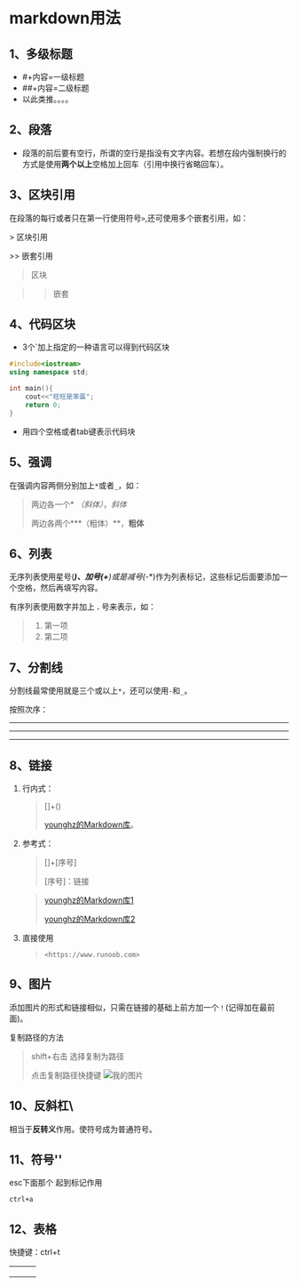 # markdown用法

## 1、多级标题

- #+内容=一级标题
- ##+内容=二级标题
- 以此类推。。。。

## 2、段落

- 段落的前后要有空行，所谓的空行是指没有文字内容。若想在段内强制换行的方式是使用**两个以上**空格加上回车（引用中换行省略回车）。

## 3、区块引用

在段落的每行或者只在第一行使用符号`>`,还可使用多个嵌套引用，如：

\> 区块引用

\>> 嵌套引用

> 区块

> > 嵌套

## 4、代码区块

- 3个`加上指定的一种语言可以得到代码区块

```c++
#include<iostream>
using namespace std;

int main(){
    cout<<"旺旺是笨蛋";
    return 0;
} 
```

- 用四个空格或者tab键表示代码块



## 5、强调

在强调内容两侧分别加上`*`或者`_`，如：

> 两边各一个* *（斜体）*，_斜体_
>
> 两边各两个***（粗体）**，__粗体__



## 6、列表

无序列表使用星号(*****)、加号(**+**)或是减号(**-**)作为列表标记，这些标记后面要添加一个空格，然后再填写内容。

有序列表使用数字并加上 **.** 号来表示，如：

> 1. 第一项
> 2. 第二项



## 7、分割线

分割线最常使用就是三个或以上`*`，还可以使用`-`和`_`。

按照次序：

****

------------

____



## 8、链接

1. 行内式：

   > []+()
   >
   > [younghz的Markdown库](https:://github.com/younghz/Markdown "Markdown")。

2. 参考式：

   > []+[序号]
   >
   > [序号]：链接

   > [younghz的Markdown库1][1]
   >
   > [younghz的Markdown库2][2]
   >
   > [1]: https:://github.com/younghz/Markdown	"Markdown"
   > [2]: https:://github.com/younghz/Markdown	"Markdown"

3. 直接使用

   > ```
   > <https://www.runoob.com>
   > ```

## 9、图片

添加图片的形式和链接相似，只需在链接的基础上前方加一个`！`(记得加在最前面)。

复制路径的方法

> shift+右击 选择复制为路径
>
> 点击复制路径快捷键
> ![我的图片](https://cdn.jsdelivr.net/gh/cerebellumking/image/img/202108211139211.jpeg)



## 10、反斜杠\

相当于**反转义**作用。使符号成为普通符号。



## 11、符号'\'

esc下面那个 起到标记作用

```
ctrl+a
```





## 12、表格

快捷键：ctrl+t

|      |      |      |
| ---- | ---- | ---- |
|      |      |      |
|      |      |      |
|      |      |      |












